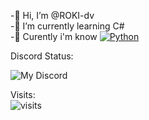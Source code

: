 -👋 Hi, I’m @ROKI-dv   
-🌱 I’m currently learning C#   
-🧠 Curently i'm know <a href="https://pythontutor.ru/"><img src="https://img.shields.io/badge/Python-0000FF?style=flat&logo=Python&logoColor=white" alt="Python"/></a>

    
   
Discord Status:

![My Discord](https://discord-readme-badge.vercel.app/api?id=736921691296497704)
  
Visits:  
![visits](https://count.getloli.com/get/@ROKI-dv?theme=gelbooru)
<!---
ROKI-dv/ROKI-dv is a ✨ special ✨ repository because its `README.md` (this file) appears on your GitHub profile.
You can click the Preview link to take a look at your changes.
--->
